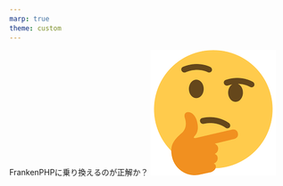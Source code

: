 ```yaml
---
marp: true
theme: custom
---
```


<!-- paginate: true -->

FrankenPHPに乗り換えるのが正解か？
<img src="../images/thinking_face.png" />
